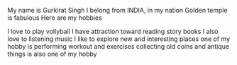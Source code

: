 My name is Gurkirat Singh
I belong from INDIA, in my nation Golden temple is fabulous
Here are my hobbies

I love to play vollyball
I have attraction toward reading story books
I also love to listening music
I like to explore new and interesting places
one of my hobby is performing workout and exercises
collecting old coins and antique things is also one of my hobby 